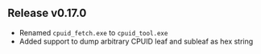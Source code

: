 ## Release v0.17.0
+ Renamed `cpuid_fetch.exe` to `cpuid_tool.exe`
+ Added support to dump arbitrary CPUID leaf and subleaf as hex string
